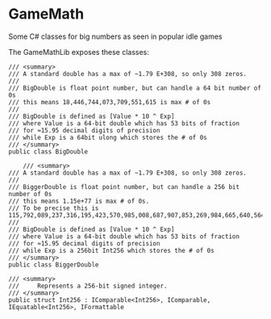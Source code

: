 # GameMath
Some C# classes for big numbers as seen in popular idle games

The GameMathLib exposes these classes:

    /// <summary>
    /// A standard double has a max of ~1.79 E+308, so only 308 zeros.
    /// 
    /// BigDouble is float point number, but can handle a 64 bit number of 0s
    /// this means 18,446,744,073,709,551,615 is max # of 0s
    /// 
    /// BigDouble is defined as [Value * 10 ^ Exp]
    /// where Value is a 64-bit double which has 53 bits of fraction 
    /// for ≈15.95 decimal digits of precision
    /// while Exp is a 64bit ulong which stores the # of 0s
    /// </summary>
    public class BigDouble
    
        /// <summary>
    /// A standard double has a max of ~1.79 E+308, so only 308 zeros.
    /// 
    /// BiggerDouble is float point number, but can handle a 256 bit number of 0s
    /// this means 1.15e+77 is max # of 0s.
    /// To be precise this is 115,792,089,237,316,195,423,570,985,008,687,907,853,269,984,665,640,564,039,457,584,007,913,129,639,936 
    /// 
    /// BigDouble is defined as [Value * 10 ^ Exp]
    /// where Value is a 64-bit double which has 53 bits of fraction 
    /// for ≈15.95 decimal digits of precision
    /// while Exp is a 256bit Int256 which stores the # of 0s
    /// </summary>
    public class BiggerDouble
       
    /// <summary>
    ///     Represents a 256-bit signed integer.
    /// </summary>
    public struct Int256 : IComparable<Int256>, IComparable, IEquatable<Int256>, IFormattable
